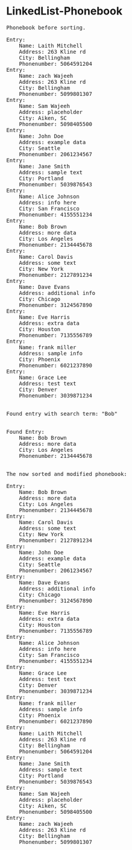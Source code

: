 ﻿# LinkedList-Phonebook

<pre>
Phonebook before sorting.

Entry:
	Name: Laith Mitchell
	Address: 263 Kline rd
	City: Bellingham
	Phonenumber: 5064591204
Entry:
	Name: zach Wajeeh
	Address: 263 Kline rd
	City: Bellingham
	Phonenumber: 5099801307
Entry:
	Name: Sam Wajeeh
	Address: placeholder
	City: Aiken, SC
	Phonenumber: 5098405500
Entry:
	Name: John Doe
	Address: example data
	City: Seattle
	Phonenumber: 2061234567
Entry:
	Name: Jane Smith
	Address: sample text
	City: Portland
	Phonenumber: 5039876543
Entry:
	Name: Alice Johnson
	Address: info here
	City: San Francisco
	Phonenumber: 4155551234
Entry:
	Name: Bob Brown
	Address: more data
	City: Los Angeles
	Phonenumber: 2134445678
Entry:
	Name: Carol Davis
	Address: some text
	City: New York
	Phonenumber: 2127891234
Entry:
	Name: Dave Evans
	Address: additional info
	City: Chicago
	Phonenumber: 3124567890
Entry:
	Name: Eve Harris
	Address: extra data
	City: Houston
	Phonenumber: 7135556789
Entry:
	Name: frank miller
	Address: sample info
	City: Phoenix
	Phonenumber: 6021237890
Entry:
	Name: Grace Lee
	Address: test text
	City: Denver
	Phonenumber: 3039871234


Found entry with search term: "Bob"


Found Entry:
	Name: Bob Brown
	Address: more data
	City: Los Angeles
	Phonenumber: 2134445678


The now sorted and modified phonebook:

Entry:
	Name: Bob Brown
	Address: more data
	City: Los Angeles
	Phonenumber: 2134445678
Entry:
	Name: Carol Davis
	Address: some text
	City: New York
	Phonenumber: 2127891234
Entry:
	Name: John Doe
	Address: example data
	City: Seattle
	Phonenumber: 2061234567
Entry:
	Name: Dave Evans
	Address: additional info
	City: Chicago
	Phonenumber: 3124567890
Entry:
	Name: Eve Harris
	Address: extra data
	City: Houston
	Phonenumber: 7135556789
Entry:
	Name: Alice Johnson
	Address: info here
	City: San Francisco
	Phonenumber: 4155551234
Entry:
	Name: Grace Lee
	Address: test text
	City: Denver
	Phonenumber: 3039871234
Entry:
	Name: frank miller
	Address: sample info
	City: Phoenix
	Phonenumber: 6021237890
Entry:
	Name: Laith Mitchell
	Address: 263 Kline rd
	City: Bellingham
	Phonenumber: 5064591204
Entry:
	Name: Jane Smith
	Address: sample text
	City: Portland
	Phonenumber: 5039876543
Entry:
	Name: Sam Wajeeh
	Address: placeholder
	City: Aiken, SC
	Phonenumber: 5098405500
Entry:
	Name: zach Wajeeh
	Address: 263 Kline rd
	City: Bellingham
	Phonenumber: 5099801307
</pre>
